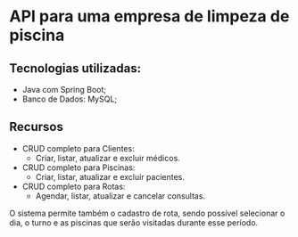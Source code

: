 # API para uma empresa de limpeza de piscina

## Tecnologias utilizadas:
- Java com Spring Boot;
- Banco de Dados: MySQL;

## Recursos
- CRUD completo para Clientes:
  - Criar, listar, atualizar e excluir médicos.
- CRUD completo para Piscinas:
  - Criar, listar, atualizar e excluir pacientes.
- CRUD completo para Rotas:
  - Agendar, listar, atualizar e cancelar consultas.
 
O sistema permite também o cadastro de rota, sendo possível selecionar o dia, o turno e as piscinas que serão visitadas durante esse período.
